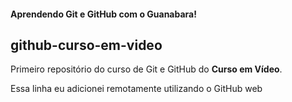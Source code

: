 #### Aprendendo Git e GitHub com o Guanabara!

## github-curso-em-video

Primeiro repositório do curso de Git e GitHub do **Curso em Vídeo**.

Essa linha eu adicionei remotamente utilizando o GitHub web
